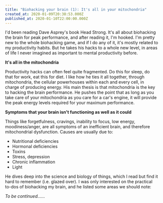 ```yaml
---
title: "Biohacking your brain (1): It's all in your mitochondria"
created_at: 2020-01-09T20:38:53.000Z
published_at: 2020-01-10T22:00:00.000Z
---
```

I'd been reading Dave Asprey's book Head Strong. It's all about biohacking the brain for peak performance, and after reading it, I'm hooked. I'm pretty new to the whole biohacking game, and if I do any of it, it's mostly related to my productivity habits. But he takes his hacks to a whole new level, in areas of life I never imagined as important to mental productivity before. 

  

**It's all in the mitochondria**

Productivity hacks can often feel quite fragmented. Do this for sleep, do that for work, eat this for diet. I like how he ties it all together, through mitochondria, the cellular powerhouses within each and every cell, in charge of producing energy. His main thesis is that mitochondria is the key to hacking the brain performance. He pushes the point that as long as you take care of your mitochondria as you care for a car's engine, it will provide the peak energy levels required for your maximum performance. 

  

**Symptoms that your brain isn't functioning as well as it could**

Things like forgetfulness, cravings, inability to focus, low energy, moodiness/anger, are all symptoms of an inefficient brain, and therefore mitochondrial dysfunction. Causes are usually due to:

  

*   Nutritional deficiencies
*   Hormonal deficiencies
*   Toxins
*   Stress, depression
*   Chronic inflammation
*   Light

  

He dives deep into the science and biology of things, which I read but find it hard to remember (i.e. glazed over). I was only interested on the practical to-dos of biohacking my brain, and he listed some areas we should note:

  

_To be continued......_

